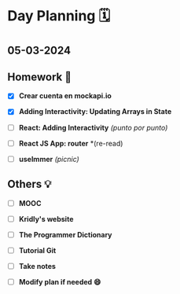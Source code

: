 # Day Planning :spiral_calendar:

## 05-03-2024

## Homework :pencil:

- [x] **Crear cuenta en mockapi.io**

- [x] **Adding Interactivity: Updating Arrays in State** 

- [ ] **React: Adding Interactivity** *(punto por punto)*

- [ ] **React JS App: router** *(re-read)

- [ ] **useImmer** *(picnic)*

## Others :bulb:

+ [ ] **MOOC**
- [ ] **Kridly's website**
+ [ ] **The Programmer Dictionary**
- [ ] **Tutorial Git**

- [ ] **Take notes**

- [ ] **Modify plan if needed :smile:**

